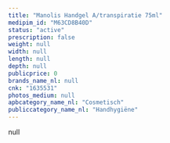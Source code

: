 ```yaml
---
title: "Manolis Handgel A/transpiratie 75ml"
medipim_id: "M63CD8B40D"
status: "active"
prescription: false
weight: null
width: null
length: null
depth: null
publicprice: 0
brands_name_nl: null
cnk: "1635531"
photos_medium: null
apbcategory_name_nl: "Cosmetisch"
publiccategory_name_nl: "Handhygiëne"
---
```

null
